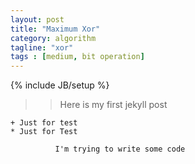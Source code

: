 ```yaml
---
layout: post  
title: "Maximum Xor"  
category: algorithm
tagline: "xor"
tags : [medium, bit operation]
---
```

{% include JB/setup %}
  
  >> Here is my first jekyll post  
    
	+ Just for test  
	* Just for Test  
	  
	          I'm trying to write some code  
